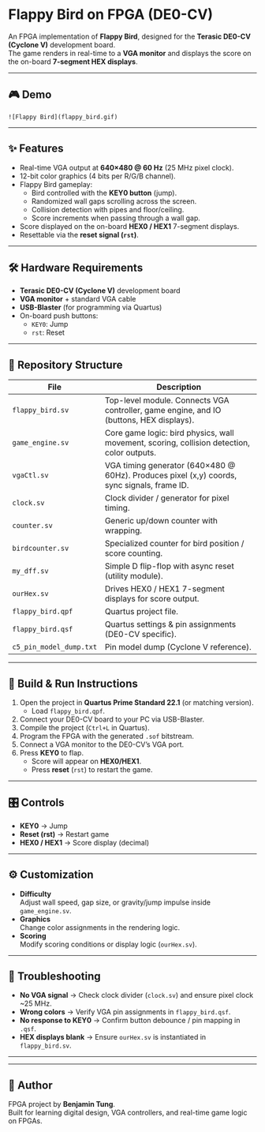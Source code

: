 # Flappy Bird on FPGA (DE0-CV)

An FPGA implementation of **Flappy Bird**, designed for the **Terasic DE0-CV (Cyclone V)** development board.  
The game renders in real-time to a **VGA monitor** and displays the score on the on-board **7-segment HEX displays**.

---

## 🎮 Demo


`![Flappy Bird](flappy_bird.gif)`

---

## ✨ Features

- Real-time VGA output at **640×480 @ 60 Hz** (25 MHz pixel clock).
- 12-bit color graphics (4 bits per R/G/B channel).
- Flappy Bird gameplay:
  - Bird controlled with the **KEY0 button** (jump).
  - Randomized wall gaps scrolling across the screen.
  - Collision detection with pipes and floor/ceiling.
  - Score increments when passing through a wall gap.
- Score displayed on the on-board **HEX0 / HEX1** 7-segment displays.
- Resettable via the **reset signal (`rst`)**.

---

## 🛠️ Hardware Requirements

- **Terasic DE0-CV (Cyclone V)** development board
- **VGA monitor** + standard VGA cable
- **USB-Blaster** (for programming via Quartus)
- On-board push buttons:
  - `KEY0`: Jump
  - `rst`: Reset

---

## 📂 Repository Structure

| File | Description |
|------|-------------|
| `flappy_bird.sv` | Top-level module. Connects VGA controller, game engine, and IO (buttons, HEX displays). |
| `game_engine.sv` | Core game logic: bird physics, wall movement, scoring, collision detection, color outputs. |
| `vgaCtl.sv` | VGA timing generator (640×480 @ 60Hz). Produces pixel (x,y) coords, sync signals, frame ID. |
| `clock.sv` | Clock divider / generator for pixel timing. |
| `counter.sv` | Generic up/down counter with wrapping. |
| `birdcounter.sv` | Specialized counter for bird position / score counting. |
| `my_dff.sv` | Simple D flip-flop with async reset (utility module). |
| `ourHex.sv` | Drives HEX0 / HEX1 7-segment displays for score output. |
| `flappy_bird.qpf` | Quartus project file. |
| `flappy_bird.qsf` | Quartus settings & pin assignments (DE0-CV specific). |
| `c5_pin_model_dump.txt` | Pin model dump (Cyclone V reference). |

---

## 🚀 Build & Run Instructions

1. Open the project in **Quartus Prime Standard 22.1** (or matching version).
   - Load `flappy_bird.qpf`.
2. Connect your DE0-CV board to your PC via USB-Blaster.
3. Compile the project (`Ctrl+L` in Quartus).
4. Program the FPGA with the generated `.sof` bitstream.
5. Connect a VGA monitor to the DE0-CV’s VGA port.
6. Press **KEY0** to flap.  
   - Score will appear on **HEX0/HEX1**.  
   - Press **reset** (`rst`) to restart the game.

---

## 🎛️ Controls

- **KEY0** → Jump
- **Reset (rst)** → Restart game
- **HEX0 / HEX1** → Score display (decimal)

---

## ⚙️ Customization

- **Difficulty**  
  Adjust wall speed, gap size, or gravity/jump impulse inside `game_engine.sv`.
- **Graphics**  
  Change color assignments in the rendering logic.
- **Scoring**  
  Modify scoring conditions or display logic (`ourHex.sv`).

---

## 🐞 Troubleshooting

- **No VGA signal** → Check clock divider (`clock.sv`) and ensure pixel clock ~25 MHz.  
- **Wrong colors** → Verify VGA pin assignments in `flappy_bird.qsf`.  
- **No response to KEY0** → Confirm button debounce / pin mapping in `.qsf`.  
- **HEX displays blank** → Ensure `ourHex.sv` is instantiated in `flappy_bird.sv`.

---

---

## 👤 Author

FPGA project by **Benjamin Tung**.  
Built for learning digital design, VGA controllers, and real-time game logic on FPGAs.
